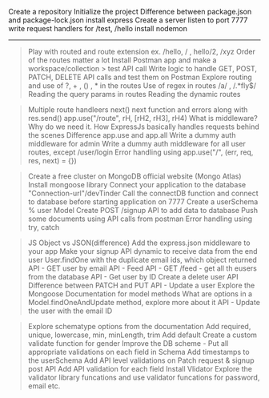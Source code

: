 Create a repository
Initialize the project
Difference between package.json and package-lock.json
install express
Create a server
listen to port 7777
write request handlers for /test, /hello
install nodemon 

---------------------------------------------------

> Play with routed and route extension ex. /hello, / , hello/2, /xyz
> Order of the routes matter a lot
> Install Postman app and make a workspace/collection > test API call
> Write logic to handle GET, POST, PATCH, DELETE API calls and test them on Postman
> Explore routing and use of ?, + , () , * in the routes
> Use of regex in routes /a/ , /.*fly$/
> Reading the query params in routes
> Reading the dynamic routes

> Multiple route handleers 
> next()
> next function and errors along with res.send()
> app.use("/route", rH, [rH2, rH3], rH4)
> What is middleware? Why do we need it.
> How ExpressJs basically handles requests behind the scenes
> Difference app.use and app.all
> Write a dummy auth middleware for admin
> Write a dummy auth middleware for all user routes, except /user/login
> Error handling using app.use("/", (err, req, res, next) = {})

> Create a free cluster on MongoDB official website (Mongo Atlas)
> Install mongoose library
> Connect your application to the database "Connection-url"/devTinder
> Call the connectDB function and connect to database before starting application on 7777
> Create a userSchema % user Model
> Create POST /signup API to add data to database
> Push some documents using API calls from postman
> Error handling using try, catch

> JS Object vs JSON(difference)
> Add the express.json middleware to your app
> Make your signup API dynamic to receive data from the end user
> User.findOne with the duplicate email ids, which object returned
> API - GET user by email
> API - Feed API - GET /feed - get all th eusers from the database
> API - Get user by ID
> Create a delete user API
> Difference between PATCH and PUT
> API - Update a user
> Explore the Mongoose Documentation for model methods
> What are options in a Model.findOneAndUpdate method, explore more about it
> API - Update the user with the email ID

> Explore schematype options from the documentation
> Add required, unique, lowercase, min, minLength, trim
> Add default
> Create a custom validate function for gender
> Improve the DB scheme - Put all appropriate validations on each field in Schema
> Add timestamps to the userSchema 
> Add API level validations on Patch request & signup post API
> Add API validation for each field
> Install Vlidator
> Explore the validator library funcations and use validator funcations for password, email etc.

<!-- Episode 8 : 20mins left  -->